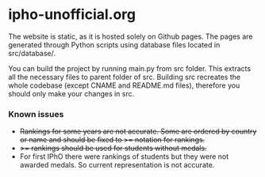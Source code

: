 # ipho-unofficial.org
The website is static, as it is hosted solely on Github pages. The pages are generated through Python scripts using database files located in src/database/.

You can build the project by running main.py from src folder. This extracts all the necessary files to parent folder of src. Building src recreates the whole codebase (except CNAME and README.md files), therefore you should only make your changes in src.

### Known issues
* ~~Rankings for some years are not accurate. Some are ordered by country or name and should be fixed to >= notation for rankings.~~
* ~~&gt;= rankings should be used for students without medals.~~
* For first IPhO there were rankings of students but they were not awarded medals. So current representation is not accurate.
